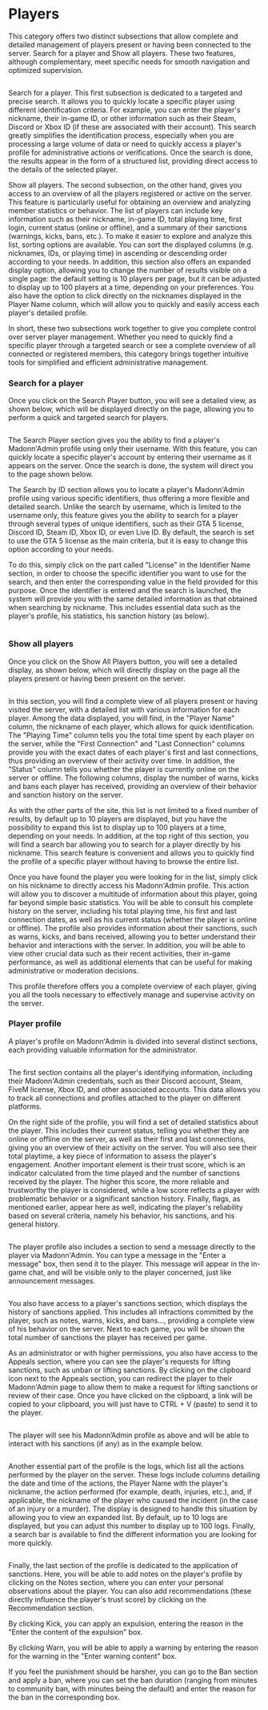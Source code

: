 # Players

This category offers two distinct subsections that allow complete and detailed management of players present or having been connected to the server. Search for a player and Show all players. These two features, although complementary, meet specific needs for smooth navigation and optimized supervision.

<figure><img src="https://lh7-rt.googleusercontent.com/docsz/AD_4nXfjaE7jM40ixdzmg5IoKg_NEN177fRkMuumpsbaqLuZp1YMXD8-BjV55EhCRU0P7MlxU-aXwtbEBcUQTZJUQlUOcGrL-Qs6ahdt_4bqSPrfE6IXGYGiZwH6mDamp1arGFhfylwl?key=fT9iLy8cgk4ZyBMLYLd8yr47" alt=""><figcaption></figcaption></figure>

Search for a player. This first subsection is dedicated to a targeted and precise search. It allows you to quickly locate a specific player using different identification criteria. For example, you can enter the player's nickname, their in-game ID, or other information such as their Steam, Discord or Xbox ID (if these are associated with their account). This search greatly simplifies the identification process, especially when you are processing a large volume of data or need to quickly access a player's profile for administrative actions or verifications. Once the search is done, the results appear in the form of a structured list, providing direct access to the details of the selected player.

Show all players. The second subsection, on the other hand, gives you access to an overview of all the players registered or active on the server. This feature is particularly useful for obtaining an overview and analyzing member statistics or behavior. The list of players can include key information such as their nickname, in-game ID, total playing time, first login, current status (online or offline), and a summary of their sanctions (warnings, kicks, bans, etc.). To make it easier to explore and analyze this list, sorting options are available. You can sort the displayed columns (e.g. nicknames, IDs, or playing time) in ascending or descending order according to your needs. In addition, this section also offers an expanded display option, allowing you to change the number of results visible on a single page: the default setting is 10 players per page, but it can be adjusted to display up to 100 players at a time, depending on your preferences. You also have the option to click directly on the nicknames displayed in the Player Name column, which will allow you to quickly and easily access each player's detailed profile.

In short, these two subsections work together to give you complete control over server player management. Whether you need to quickly find a specific player through a targeted search or see a complete overview of all connected or registered members, this category brings together intuitive tools for simplified and efficient administrative management.

### Search for a player

Once you click on the Search Player button, you will see a detailed view, as shown below, which will be displayed directly on the page, allowing you to perform a quick and targeted search for players.

<figure><img src="https://lh7-rt.googleusercontent.com/docsz/AD_4nXc6-IRq0k9aTWVWX7UyQpY3B8Fz7V9mgqsvNDzsXHdPSdDjCuDo91ycC517TbIxCKD1hKFrAKjSdO980SmSlOiz9KmAmjLDYPwtnGvxo4oodGipgPVlcuTjxNynFRlhSD6uP2oj-g?key=fT9iLy8cgk4ZyBMLYLd8yr47" alt=""><figcaption></figcaption></figure>

The Search Player section gives you the ability to find a player's Madonn'Admin profile using only their username. With this feature, you can quickly locate a specific player's account by entering their username as it appears on the server. Once the search is done, the system will direct you to the page shown below.

The Search by ID section allows you to locate a player's Madonn'Admin profile using various specific identifiers, thus offering a more flexible and detailed search. Unlike the search by username, which is limited to the username only, this feature gives you the ability to search for a player through several types of unique identifiers, such as their GTA 5 license, Discord ID, Steam ID, Xbox ID, or even Live ID. By default, the search is set to use the GTA 5 license as the main criteria, but it is easy to change this option according to your needs.

To do this, simply click on the part called "License" in the Identifier Name section, in order to choose the specific identifier you want to use for the search, and then enter the corresponding value in the field provided for this purpose. Once the identifier is entered and the search is launched, the system will provide you with the same detailed information as that obtained when searching by nickname. This includes essential data such as the player's profile, his statistics, his sanction history (as below).

<figure><img src="../../../../.gitbook/assets/image (15).png" alt=""><figcaption></figcaption></figure>

### Show all players

Once you click on the Show All Players button, you will see a detailed display, as shown below, which will directly display on the page all the players present or having been present on the server.

<figure><img src="../../../../.gitbook/assets/image (16).png" alt=""><figcaption></figcaption></figure>

In this section, you will find a complete view of all players present or having visited the server, with a detailed list with various information for each player. Among the data displayed, you will find, in the "Player Name" column, the nickname of each player, which allows for quick identification. The "Playing Time" column tells you the total time spent by each player on the server, while the "First Connection" and "Last Connection" columns provide you with the exact dates of each player's first and last connections, thus providing an overview of their activity over time. In addition, the "Status" column tells you whether the player is currently online on the server or offline. The following columns, display the number of warns, kicks and bans each player has received, providing an overview of their behavior and sanction history on the server.

As with the other parts of the site, this list is not limited to a fixed number of results, by default up to 10 players are displayed, but you have the possibility to expand this list to display up to 100 players at a time, depending on your needs. In addition, at the top right of this section, you will find a search bar allowing you to search for a player directly by his nickname. This search feature is convenient and allows you to quickly find the profile of a specific player without having to browse the entire list.

Once you have found the player you were looking for in the list, simply click on his nickname to directly access his Madonn'Admin profile. This action will allow you to discover a multitude of information about this player, going far beyond simple basic statistics. You will be able to consult his complete history on the server, including his total playing time, his first and last connection dates, as well as his current status (whether the player is online or offline). The profile also provides information about their sanctions, such as warns, kicks, and bans received, allowing you to better understand their behavior and interactions with the server. In addition, you will be able to view other crucial data such as their recent activities, their in-game performance, as well as additional elements that can be useful for making administrative or moderation decisions.

This profile therefore offers you a complete overview of each player, giving you all the tools necessary to effectively manage and supervise activity on the server.

### Player profile

A player's profile on Madonn'Admin is divided into several distinct sections, each providing valuable information for the administrator.

<figure><img src="../../../../.gitbook/assets/image (17).png" alt=""><figcaption></figcaption></figure>

The first section contains all the player's identifying information, including their Madonn'Admin credentials, such as their Discord account, Steam, FiveM license, Xbox ID, and other associated accounts. This data allows you to track all connections and profiles attached to the player on different platforms.

On the right side of the profile, you will find a set of detailed statistics about the player. This includes their current status, telling you whether they are online or offline on the server, as well as their first and last connections, giving you an overview of their activity on the server. You will also see their total playtime, a key piece of information to assess the player's engagement. Another important element is their trust score, which is an indicator calculated from the time played and the number of sanctions received by the player. The higher this score, the more reliable and trustworthy the player is considered, while a low score reflects a player with problematic behavior or a significant sanction history. Finally, flags, as mentioned earlier, appear here as well, indicating the player's reliability based on several criteria, namely his behavior, his sanctions, and his general history.

<figure><img src="../../../../.gitbook/assets/image (18).png" alt=""><figcaption></figcaption></figure>

The player profile also includes a section to send a message directly to the player via Madonn'Admin. You can type a message in the "Enter a message" box, then send it to the player. This message will appear in the in-game chat, and will be visible only to the player concerned, just like announcement messages.

<figure><img src="https://lh7-rt.googleusercontent.com/docsz/AD_4nXeZFrOUQYclG-TcBhNplzfnU2XlV87TzxG8wwEsq8CMt0F8qgLajKq417d6OniE25iwzvqlxq4-DUu8mc5cIgqDzPX8W-9KOuvY4rBLM0lWFfwoq7PX3esKcKLBt4mbk6r_SpFZ?key=fT9iLy8cgk4ZyBMLYLd8yr47" alt=""><figcaption></figcaption></figure>

You also have access to a player's sanctions section, which displays the history of sanctions applied. This includes all infractions committed by the player, such as notes, warns, kicks, and bans..., providing a complete view of his behavior on the server. Next to each game, you will be shown the total number of sanctions the player has received per game.

As an administrator or with higher permissions, you also have access to the Appeals section, where you can see the player's requests for lifting sanctions, such as unban or lifting sanctions. By clicking on the clipboard icon next to the Appeals section, you can redirect the player to their Madonn'Admin page to allow them to make a request for lifting sanctions or review of their case. Once you have clicked on the clipboard, a link will be copied to your clipboard, you will just have to CTRL + V (paste) to send it to the player.

<figure><img src="../../../../.gitbook/assets/image (19).png" alt=""><figcaption></figcaption></figure>

The player will see his Madonn’Admin profile as above and will be able to interact with his sanctions (if any) as in the example below.

<figure><img src="../../../../.gitbook/assets/image (20).png" alt=""><figcaption></figcaption></figure>

Another essential part of the profile is the logs, which list all the actions performed by the player on the server. These logs include columns detailing the date and time of the actions, the Player Name with the player's nickname, the action performed (for example, death, injuries, etc.), and, if applicable, the nickname of the player who caused the incident (in the case of an injury or a murder). The display is designed to handle this situation by allowing you to view an expanded list. By default, up to 10 logs are displayed, but you can adjust this number to display up to 100 logs. Finally, a search bar is available to find the different information you are looking for more quickly.

<figure><img src="https://lh7-rt.googleusercontent.com/docsz/AD_4nXeMaHjKKEMb9ufI3WEi3Azmclu2Mn0YPY6dXQeC5pg_o-8Ps-lVD3Zx1dbJn8oqPY1lRfgb_dBs69-IRm2EX3SIQnz04SqeXzALtyydaoWT0xa8zYMZwp9S016aPEaqquHXSPDX?key=fT9iLy8cgk4ZyBMLYLd8yr47" alt=""><figcaption></figcaption></figure>

Finally, the last section of the profile is dedicated to the application of sanctions. Here, you will be able to add notes on the player's profile by clicking on the Notes section, where you can enter your personal observations about the player. You can also add recommendations (these directly influence the player's trust score) by clicking on the Recommendation section.

By clicking Kick, you can apply an expulsion, entering the reason in the "Enter the content of the expulsion" box.

By clicking Warn, you will be able to apply a warning by entering the reason for the warning in the "Enter warning content" box.

If you feel the punishment should be harsher, you can go to the Ban section and apply a ban, where you can set the ban duration (ranging from minutes to community ban, with minutes being the default) and enter the reason for the ban in the corresponding box.

<figure><img src="https://lh7-rt.googleusercontent.com/docsz/AD_4nXf2rKi6MszL9lTagyjYBj7AxG8ee_Uueev8G5y37R1s3Jkyf1lIHoTl2P29Fvka6GdC2W5b8lMjhS7stO4GBtQOxInYw3ZGGKrT80SQdDs1iM_Va1_MIXbLk04gUmCfOvkstk9awg?key=fT9iLy8cgk4ZyBMLYLd8yr47" alt=""><figcaption></figcaption></figure>
